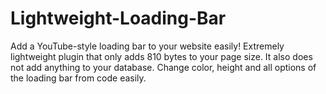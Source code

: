 # Lightweight-Loading-Bar
Add a YouTube-style loading bar to your website easily! Extremely lightweight plugin that only adds 810 bytes to your page size. It also does not add anything to your database. Change color, height and all options of the loading bar from code easily.
